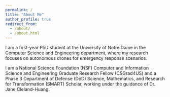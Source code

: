 ```yaml
---
permalink: /
title: "About Me"
author_profile: true
redirect_from: 
  - /about/
  - /about.html
---
```


I am a first-year PhD student at the University of Notre Dame in the Computer Science and Engineering department, where my research focuses on autonomous drones for emergency response scenarios.

I am a National Science Foundation (NSF) Computer and Information Science and Engineering Graduate Research Fellow (CSGrad4US) and a Phase 3 Department of Defense (DoD) Science, Mathematics, and Research for Transformation (SMART) Scholar, working under the guidance of Dr. Jane Cleland-Huang.